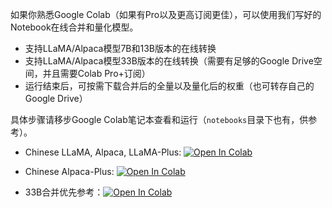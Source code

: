 如果你熟悉Google Colab（如果有Pro以及更高订阅更佳），可以使用我们写好的Notebook在线合并和量化模型。

- 支持LLaMA/Alpaca模型7B和13B版本的在线转换
- 支持LLaMA/Alpaca模型33B版本的在线转换（需要有足够的Google Drive空间，并且需要Colab Pro+订阅）
- 运行结束后，可按需下载合并后的全量以及量化后的权重（也可转存自己的Google Drive）

具体步骤请移步Google Colab笔记本查看和运行（`notebooks`目录下也有，供参考）。
- Chinese LLaMA, Alpaca, LLaMA-Plus: <a href="https://colab.research.google.com/drive/1Eak6azD3MLeb-YsfbP8UZC8wrL1ddIMI?usp=sharing" target="_parent"><img src="https://colab.research.google.com/assets/colab-badge.svg" alt="Open In Colab"/></a>
- Chinese Alpaca-Plus: <a href="https://colab.research.google.com/drive/1axIgPoThgm-v3rglmRV9QnhVsJKHsHBj?usp=sharing" target="_parent"><img src="https://colab.research.google.com/assets/colab-badge.svg" alt="Open In Colab"/></a>

- 33B合并优先参考：<a href="https://colab.research.google.com/drive/1Jx5dhjeT8TgOxBHOMwNkctJEC8-o9orG?usp=sharing" target="_parent"><img src="https://colab.research.google.com/assets/colab-badge.svg" alt="Open In Colab"/></a>